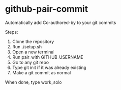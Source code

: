 # github-pair-commit
Automatically add Co-authored-by to your git commits

Steps:
1) Clone the repository
2) Run ./setup.sh
3) Open a new terminal
4) Run pair_with GITHUB_USERNAME
5) Go to any git repo
6) Type git init if it was already existing
7) Make a git commit as normal

When done, type work_solo
